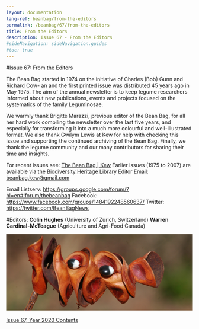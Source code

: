 ```yaml
---
layout: documentation
lang-ref: beanbag/from-the-editors
permalink: /beanbag/67/from-the-editors
title: From the Editors
description: Issue 67 - From the Editors
#sideNavigation: sideNavigation.guides
#toc: true
---
```



#Issue 67: From the Editors

The Bean Bag started in 1974 on the initiative of Charles (Bob) Gunn and Richard Cow- an and the first printed issue was distributed 45 years ago in May 1975. The aim of the annual newsletter is to keep legume researchers informed about new publications, events and projects focused on the systematics of the family Leguminosae.

We warmly thank Brigitte Marazzi, previous editor of the Bean Bag, for all her hard work compiling the newsletter over the last five years, and especially for transforming it into a much more colourful and well-illustrated format. We also thank Gwilym Lewis at Kew for help with checking this issue and supporting the continued archiving of the Bean Bag. Finally, we thank the legume community and our many contributors for sharing their time and insights.

For recent issues see: [The Bean Bag | Kew](https://www.kew.org/science/our-science/publications-and-reports/publications/the-bean-bag)
Earlier issues (1975 to 2007) are available via the [Biodiversity Heritage Library](https://www.biodiversitylibrary.org/bibliography/122385#/summary)
Editor Email: <beanbag.kew@gmail.com>

Email Listserv: <https://groups.google.com/forum/?hl=en#!forum/thebeanbag>
Facebook: <https://www.facebook.com/groups/1484192248560637/>
Twitter: <https://twitter.com/BeanBagNews>

#Editors:
**Colin Hughes** (University of Zurich, Switzerland)
**Warren Cardinal-McTeague** (Agriculture and Agri-Food Canada)


![*Abarema cochliacarpos (Caesalpinioideae) Luciano de Queiroz 15538, fruit pods, photo Colin Hughes*](/assets/images/abarema_cochliocarpum_lpq15538_pods11_x.jpg)


[Issue 67, Year 2020 Contents](/beanbag/67/67content)
